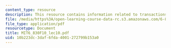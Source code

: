 ```yaml
---
content_type: resource
description: This resource contains information related to transactions and locking.
file: /media/https%3A/open-learning-course-data-rc.s3.amazonaws.com/6-830-database-systems-fall-2010/10b223dc3daf6fda4001272799b153a0_MIT6_830F10_lec10.pdf
file_type: application/pdf
resourcetype: Document
title: MIT6_830F10_lec10.pdf
uid: 10b223dc-3daf-6fda-4001-272799b153a0
---
```

